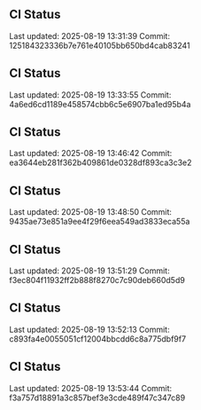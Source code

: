 
## CI Status
Last updated: 2025-08-19 13:31:39
Commit: 125184323336b7e761e40105bb650bd4cab83241

## CI Status
Last updated: 2025-08-19 13:33:55
Commit: 4a6ed6cd1189e458574cbb6c5e6907ba1ed95b4a

## CI Status
Last updated: 2025-08-19 13:46:42
Commit: ea3644eb281f362b409861de0328df893ca3c3e2

## CI Status
Last updated: 2025-08-19 13:48:50
Commit: 9435ae73e851a9ee4f29f6eea549ad3833eca55a

## CI Status
Last updated: 2025-08-19 13:51:29
Commit: f3ec804f11932ff2b888f8270c7c90deb660d5d9

## CI Status
Last updated: 2025-08-19 13:52:13
Commit: c893fa4e0055051cf12004bbcdd6c8a775dbf9f7

## CI Status
Last updated: 2025-08-19 13:53:44
Commit: f3a757d18891a3c857bef3e3cde489f47c347c89

